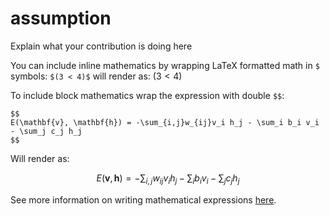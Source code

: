 # assumption

Explain what your contribution is doing here

You can include inline mathematics by wrapping LaTeX formatted math in `$` symbols: `$(3 < 4)$` will render as:  $(3 < 4)$

To include block mathematics wrap the expression with double `$$`:

```
$$
E(\mathbf{v}, \mathbf{h}) = -\sum_{i,j}w_{ij}v_i h_j - \sum_i b_i v_i - \sum_j c_j h_j
$$
```

Will render as:

$$
E(\mathbf{v}, \mathbf{h}) = -\sum_{i,j}w_{ij}v_i h_j - \sum_i b_i v_i - \sum_j c_j h_j
$$


See more information on writing mathematical expressions [here](https://docs.github.com/en/get-started/writing-on-github/working-with-advanced-formatting/writing-mathematical-expressions). 


